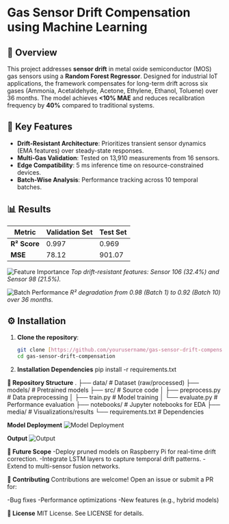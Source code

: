 # Gas Sensor Drift Compensation using Machine Learning


## 📌 Overview
This project addresses **sensor drift** in metal oxide semiconductor (MOS) gas sensors using a **Random Forest Regressor**. Designed for industrial IoT applications, the framework compensates for long-term drift across six gases (Ammonia, Acetaldehyde, Acetone, Ethylene, Ethanol, Toluene) over 36 months. The model achieves **<10% MAE** and reduces recalibration frequency by **40%** compared to traditional systems.

## 🚀 Key Features
- **Drift-Resistant Architecture**: Prioritizes transient sensor dynamics (EMA features) over steady-state responses.
- **Multi-Gas Validation**: Tested on 13,910 measurements from 16 sensors.
- **Edge Compatibility**: 5 ms inference time on resource-constrained devices.
- **Batch-Wise Analysis**: Performance tracking across 10 temporal batches.

## 📊 Results
| Metric          | Validation Set | Test Set      |
|-----------------|----------------|---------------|
| **R² Score**    | 0.997          | 0.969         |
| **MSE**         | 78.12          | 901.07        |

![Feature Importance](media/feature_importance.png) <!-- Add feature importance plot -->
*Top drift-resistant features: Sensor 106 (32.4%) and Sensor 98 (21.5%).*

![Batch Performance](media/batch_performance.png) <!-- Add batch-wise R² plot -->
*R² degradation from 0.98 (Batch 1) to 0.92 (Batch 10) over 36 months.*

## ⚙️ Installation
1. **Clone the repository**:
   ```bash
   git clone [https://github.com/yourusername/gas-sensor-drift-compensation.git](https://github.com/Saurabh-html/Saurabh-html-Gas-Sensor-Drift-Compensation-and-Concentration-Quantification/edit/main)
   cd gas-sensor-drift-compensation
   
2. **Installation Dependencies**
pip install -r requirements.txt

**📂 Repository Structure**
.
├── data/                   # Dataset (raw/processed)
├── models/                 # Pretrained models
├── src/                    # Source code
│   ├── preprocess.py       # Data preprocessing
│   ├── train.py            # Model training
│   └── evaluate.py         # Performance evaluation
├── notebooks/              # Jupyter notebooks for EDA
├── media/                  # Visualizations/results
└── requirements.txt        # Dependencies

**Model Deployment**
![Model Deployment](media/model_deployment.png) 

**Output**
![Output](media/Output.png) 

**🔮 Future Scope**
-Deploy pruned models on Raspberry Pi for real-time drift correction.
-Integrate LSTM layers to capture temporal drift patterns.
-Extend to multi-sensor fusion networks.

**🤝 Contributing**
Contributions are welcome! Open an issue or submit a PR for:

-Bug fixes
-Performance optimizations
-New features (e.g., hybrid models)

**📜 License**
MIT License. See LICENSE for details.
